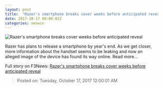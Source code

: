 ```yaml
---
layout: post
title:  "Razer's smartphone breaks cover weeks before anticipated reveal"
date: 2017-10-17 00:00:01Z
categories: neowin
---
```


![Razer's smartphone breaks cover weeks before anticipated reveal](https://cdn.neow.in/news/images/uploaded/2017/10/1508189218_screen_shot_2017-10-16_at_2.23.48_pm_story.jpg)

Razer has plans to release a smartphone by year's end. As we get closer, more information about the handset seems to be leaking and now an alleged image of the device has found its way online. Read more...


Full story on F3News: [Razer's smartphone breaks cover weeks before anticipated reveal](http://www.f3nws.com/n/cEj3MF)

> Posted on: Tuesday, October 17, 2017 12:00:01 AM

